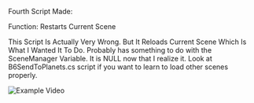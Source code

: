 Fourth Script Made:

Function: Restarts Current Scene

This Script Is Actually Very Wrong. But It Reloads Current Scene Which Is What I Wanted It To Do. Probably has something to do with the SceneManager Variable. It is NULL now that I realize it. Look at B6SendToPlanets.cs script if you want to learn to load other scenes properly.

![Example Video](https://i.gyazo.com/6130d55945a68f8611455c877306708a.gif)
